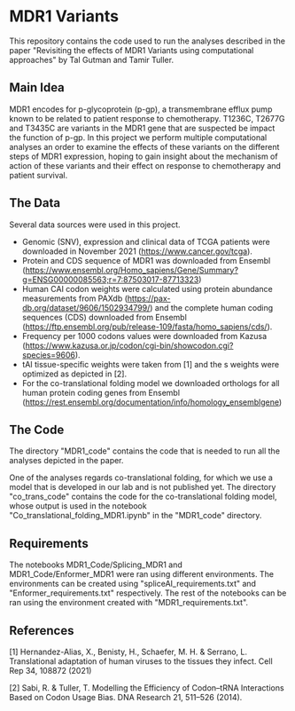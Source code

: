# MDR1 Variants

This repository contains the code used to run the analyses described in the paper "Revisiting the effects of MDR1 Variants using computational approaches" by Tal Gutman and Tamir Tuller. 

## Main Idea
MDR1 encodes for p-glycoprotein (p-gp), a transmembrane efflux pump known to be related to patient response to chemotherapy. T1236C, T2677G and T3435C are variants in the MDR1 gene that are suspected be impact the function of p-gp.
In this project we perform multiple computational analyses an order to examine the effects of these variants on the different steps of MDR1 expression, hoping to gain insight about the mechanism of action of these variants and their effect on response to chemotherapy and patient survival. 

## The Data 
Several data sources were used in this project. 
* Genomic (SNV), expression and clinical data of TCGA patients were downloaded in November 2021 (https://www.cancer.gov/tcga).
* Protein and CDS sequence of MDR1 was downloaded from Ensembl (https://www.ensembl.org/Homo_sapiens/Gene/Summary?g=ENSG00000085563;r=7:87503017-87713323)
* Human CAI codon weights were calculated using protein abundance measurements from PAXdb (https://pax-db.org/dataset/9606/1502934799/) and the complete human coding sequences (CDS) downloaded from Ensembl (https://ftp.ensembl.org/pub/release-109/fasta/homo_sapiens/cds/). 
* Frequency per 1000 codons values were downloaded from Kazusa (https://www.kazusa.or.jp/codon/cgi-bin/showcodon.cgi?species=9606). 
* tAI tissue-specific weights were taken from [1] and the s weights were optimized as depicted in [2]. 
* For the co-translational folding model we downloaded orthologs for all human protein coding genes from Ensembl (https://rest.ensembl.org/documentation/info/homology_ensemblgene)

## The Code
The directory "MDR1_code" contains the code that is needed to run all the analyses depicted in the paper. 

One of the analyses regards co-translational folding, for which we use a model that is developed in our lab and is not published yet. 
The directory "co_trans_code" contains the code for the co-translational folding model, whose output is used in the notebook "Co_translational_folding_MDR1.ipynb" in the "MDR1_code" directory. 

## Requirements 

The notebooks MDR1_Code/Splicing_MDR1 and MDR1_Code/Enformer_MDR1 were ran using different environments. The environments can be created using "spliceAI_requirements.txt" and "Enformer_requirements.txt" respectively. The rest of the notebooks can be ran using the environment created with "MDR1_requirements.txt". 

## References

[1] Hernandez-Alias, X., Benisty, H., Schaefer, M. H. & Serrano, L. Translational adaptation of human viruses to the tissues they infect. Cell Rep 34, 108872 (2021)

[2] Sabi, R. & Tuller, T. Modelling the Efficiency of Codon–tRNA Interactions Based on Codon Usage Bias. DNA Research 21, 511–526 (2014).




```

